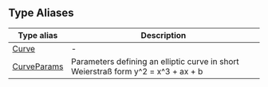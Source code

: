 ## Type Aliases

| Type alias | Description |
| ------ | ------ |
| [Curve](type-aliases/Curve.md) | - |
| [CurveParams](type-aliases/CurveParams.md) | Parameters defining an elliptic curve in short Weierstraß form y^2 = x^3 + ax + b |
